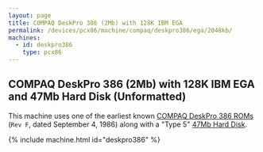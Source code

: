 ```yaml
---
layout: page
title: COMPAQ DeskPro 386 (2Mb) with 128K IBM EGA
permalink: /devices/pcx86/machine/compaq/deskpro386/ega/2048kb/
machines:
  - id: deskpro386
    type: pcx86
---
```


COMPAQ DeskPro 386 (2Mb) with 128K IBM EGA and 47Mb Hard Disk (Unformatted)
---------------------------------------------------------------------------

This machine uses one of the earliest known [COMPAQ DeskPro 386 ROMs](/devices/pcx86/rom/compaq/deskpro386/)
(`Rev F`, dated September 4, 1986) along with a "Type 5" [47Mb Hard Disk](/disks/pcx86/drives/47mb/).

{% include machine.html id="deskpro386" %}
